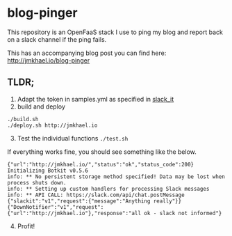 # blog-pinger

This repository is an OpenFaaS stack I use to ping my blog and report back on a slack channel if the ping fails.

This has an accompanying blog post you can find here: http://jmkhael.io/blog-pinger

## TLDR;

1. Adapt the token in samples.yml as specified in [slack_it](slack_it/README.md)
2. build and deploy
```
./build.sh
./deploy.sh http://jmkhael.io
```

3. Test the individual functions `./test.sh`

If everything works fine, you should see something like the below.

```
{"url":"http://jmkhael.io/","status":"ok","status_code":200}
Initializing Botkit v0.5.6
info: ** No persistent storage method specified! Data may be lost when process shuts down.
info: ** Setting up custom handlers for processing Slack messages
info: ** API CALL: https://slack.com/api/chat.postMessage
{"slackit":"v1","request":{"message":"Anything really"}}
{"DownNotifier":"v1","request":{"url":"http://jmkhael.io"},"response":"all ok - slack not informed"}
```

4. Profit!
